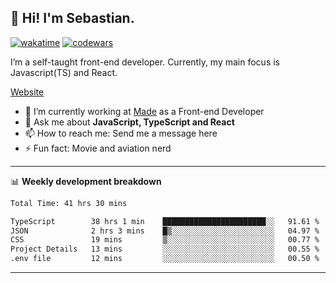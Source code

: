 ## 👋 Hi! I'm Sebastian.

[![wakatime](https://wakatime.com/badge/user/df0036c6-328a-4a39-be9b-e49417ed22a1.svg)](https://wakatime.com/@df0036c6-328a-4a39-be9b-e49417ed22a1)
[![codewars](https://www.codewars.com/users/sebavuye/badges/small)](https://www.codewars.com/users/sebavuye)

I’m a self-taught front-end developer. Currently, my main focus is Javascript(TS) and React.

[Website](https://sebastianvuye.be)

- 🔭 I’m currently working at [Made](https://made.be/) as a Front-end Developer
- 💬 Ask me about **JavaScript, TypeScript and React**
- 📫 How to reach me: Send me a message here
- ⚡ Fun fact: Movie and aviation nerd

-------

📊 **Weekly development breakdown**

<!--START_SECTION:waka-->

```txt
Total Time: 41 hrs 30 mins

TypeScript        38 hrs 1 min    ███████████████████████░░   91.61 %
JSON              2 hrs 3 mins    █▒░░░░░░░░░░░░░░░░░░░░░░░   04.97 %
CSS               19 mins         ▒░░░░░░░░░░░░░░░░░░░░░░░░   00.77 %
Project Details   13 mins         ░░░░░░░░░░░░░░░░░░░░░░░░░   00.55 %
.env file         12 mins         ░░░░░░░░░░░░░░░░░░░░░░░░░   00.50 %
```

<!--END_SECTION:waka-->
-------
